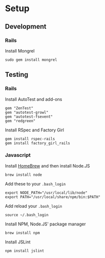 # Setup

## Development

### Rails

Install Mongrel

	sudo gem install mongrel

## Testing

### Rails
	
Install AutoTest and add-ons

	gem "ZenTest"
	gem "autotest-growl"
	gem "autotest-fsevent"
	gem "redgreen"
	
Install RSpec and Factory Girl

	gem install rspec-rails
	gem install factory_girl_rails

### Javascript

Install [HomeBrew][homebrew] and then install Node.JS

	brew install node

Add these to your `.bash_login`

	export NODE_PATH="/usr/local/lib/node"
	export PATH="/usr/local/share/npm/bin:$PATH"
	

Add reload your `.bash_login`

	source ~/.bash_login

Install NPM, Node.JS' package manager

	brew install npm
	
Install JSLint

	npm install jslint

[homebrew]:https://github.com/mxcl/homebrew
